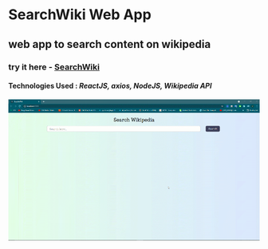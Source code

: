 # SearchWiki Web App

## web app to search content on wikipedia

### try it here - <a target="_blank" href="https://vishalghai.github.io/SearchWiki/">SearchWiki</a>

#### **Technologies Used :** *ReactJS, axios, NodeJS, Wikipedia API*

![visualization](https://github.com/VishalGhai/SearchWiki/blob/master/Search%20Wiki.gif)

